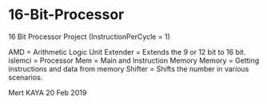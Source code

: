 # 16-Bit-Processor
16 Bit Processor Project (InstructionPerCycle = 1) 

AMD = Arithmetic Logic Unit
Extender = Extends the 9 or 12 bit to 16 bit.
islemci = Processor 
Mem = Main and Instruction Memory
Memory = Getting instructions and data from memory
Shifter = Shifts the number in various scenarios.

Mert KAYA 20 Feb 2019
